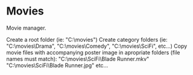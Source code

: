 # Movies
Movie manager.

Create a root folder (ie: "C:\movies")
Create category folders (ie: "C:\movies\Drama", "C:\movies\Comedy", "C:\movies\SciFi", etc...)
Copy movie files with accompanying poster image in apropriate folders (file names must match):
  "C:\movies\SciFi\Blade Runner.mkv"
  "C:\movies\SciFi\Blade Runner.jpg"
  etc...


